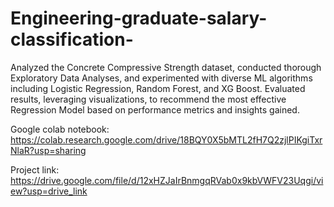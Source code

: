 # Engineering-graduate-salary-classification-
Analyzed the Concrete Compressive Strength dataset, conducted thorough Exploratory Data Analyses, and experimented with diverse ML algorithms including Logistic Regression, Random Forest, and XG Boost. Evaluated results, leveraging visualizations, to recommend the most effective Regression Model based on performance metrics and insights gained.

Google colab notebook: https://colab.research.google.com/drive/18BQY0X5bMTL2fH7Q2zjlPIKgiTxrNlaR?usp=sharing

Project link: https://drive.google.com/file/d/12xHZJaIrBnmgqRVab0x9kbVWFV23Uqgi/view?usp=drive_link
